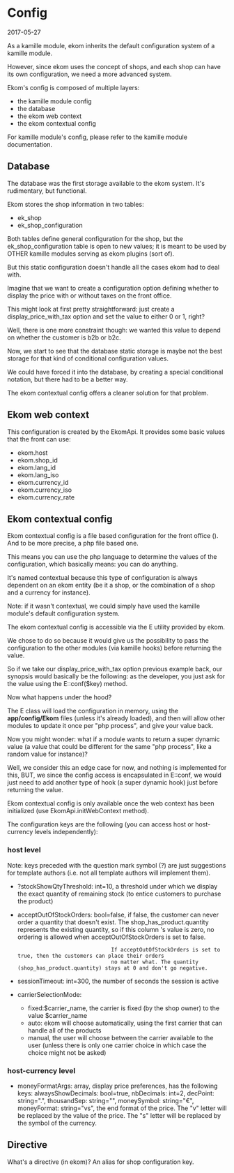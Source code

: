 Config
==================
2017-05-27


As a kamille module, ekom inherits the default configuration system of a kamille module.

However, since ekom uses the concept of shops, and each shop can have its own configuration,
we need a more advanced system.


Ekom's config is composed of multiple layers:

- the kamille module config
- the database
- the ekom web context
- the ekom contextual config


For kamille module's config, please refer to the kamille module documentation.
 
 
Database
------------
The database was the first storage available to the ekom system.
It's rudimentary, but functional.

Ekom stores the shop information in two tables:

- ek_shop
- ek_shop_configuration


Both tables define general configuration for the shop, but the ek_shop_configuration table
is open to new values; it is meant to be used by OTHER kamille modules serving as ekom plugins (sort of).


But this static configuration doesn't handle all the cases ekom had to deal with.

Imagine that we want to create a configuration option defining whether to display the price with or without taxes on 
the front office.

This might look at first pretty straightforward: just create a display_price_with_tax option and set the value to 
either 0 or 1, right?

Well, there is one more constraint though: we wanted this value to depend on whether the customer is b2b or b2c.

Now, we start to see that the database static storage is maybe not the best storage for that kind of 
conditional configuration values.

We could have forced it into the database, by creating a special conditional notation, but there had to be a better way.

The ekom contextual config offers a cleaner solution for that problem.




Ekom web context
---------------------
This configuration is created by the EkomApi.
It provides some basic values that the front can use:


- ekom.host
- ekom.shop_id
- ekom.lang_id
- ekom.lang_iso
- ekom.currency_id
- ekom.currency_iso
- ekom.currency_rate


Ekom contextual config
-------------------------

Ekom contextual config is a file based configuration for the front office ().
And to be more precise, a php file based one.

This means you can use the php language to determine the values of the configuration, which basically means: you can do anything.

It's named contextual because this type of configuration is always dependent on an ekom entity (be it a shop, or the combination
of a shop and a currency for instance).

Note: if it wasn't contextual, we could simply have used the kamille module's default configuration system.

The ekom contextual config is accessible via the E utility provided by ekom.

We chose to do so because it would give us the possibility to pass the configuration to the other modules (via kamille hooks)
before returning the value.

So if we take our display_price_with_tax option previous example back, our synopsis would basically be the following:
as the developer, you just ask for the value using the E::conf($key) method.

Now what happens under the hood?

The E class will load the configuration in memory, using the **app/config/Ekom** files (unless it's already loaded),
and then will allow other modules to update it once per "php process", and give your value back.

Now you might wonder: what if a module wants to return a super dynamic value (a value that could be different for the same "php process",
like a random value for instance)?
   
Well, we consider this an edge case for now, and nothing is implemented for this, BUT, we since the config access is encapsulated
in E::conf, we would just need to add another type of hook (a super dynamic hook) just before returning the value.



Ekom contextual config is only available once the web context has been initialized (use EkomApi.initWebContext method).

The configuration keys are the following (you can access host or host-currency levels independently):



### host level

Note: keys preceded with the question mark symbol (?) are just suggestions for template authors (i.e. not all template
authors will implement them). 

- ?stockShowQtyThreshold: int=10, a threshold under which we display the exact quantity of remaining stock (to entice customers
                        to purchase the product)
- acceptOutOfStockOrders: bool=false, if false, the customer can never order a quantity that doesn't exist.
                                    The shop_has_product.quantity represents the existing quantity, so if this column 's value
                                    is zero, no ordering is allowed when acceptOutOfStockOrders is set to false.
                                    
                                    If acceptOutOfStockOrders is set to true, then the customers can place their orders
                                    no matter what. The quantity (shop_has_product.quantity) stays at 0 and don't go negative. 
- sessionTimeout: int=300, the number of seconds the session is active
- carrierSelectionMode: 
    - fixed:$carrier_name, the carrier is fixed (by the shop owner) to the value $carrier_name
    - auto: ekom will choose automatically, using the first carrier that can handle all of the products
    - manual, the user will choose between the carrier available to the user (unless there is only one carrier
                choice in which case the choice might not be asked)
            
                                    
                                    
                                    


### host-currency level
- moneyFormatArgs: array, display price preferences, has the following keys: 
        alwaysShowDecimals: bool=true,
        nbDecimals: int=2,
        decPoint: string=".",
        thousandSep: string="",
        moneySymbol: string="€",
        moneyFormat: string="vs", the end format of the price.
                                The "v" letter will be replaced by the value of the price.
                                The "s" letter will be replaced by the symbol of the currency.
                                


 
Directive
--------------
What's a directive (in ekom)?
An alias for shop configuration key.


